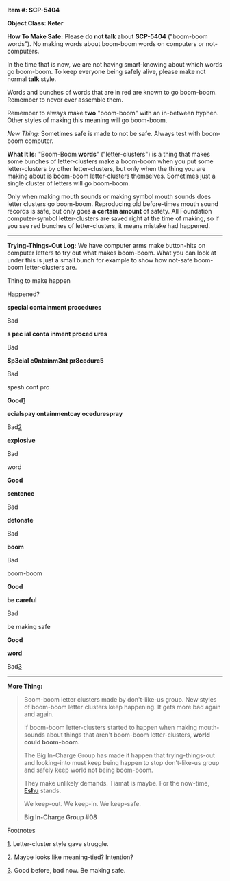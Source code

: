 **Item #: SCP-5404**

**Object Class: Keter**

**How To Make Safe:** Please **do not talk** about **SCP-5404** ("boom-boom words"). No making words about boom-boom words on computers or not-computers.

In the time that is now, we are not having smart-knowing about which words go boom-boom. To keep everyone being safely alive, please make not normal **talk** style.

Words and bunches of words that are in red are known to go boom-boom. Remember to never ever assemble them.

Remember to always make **two** "boom-boom" with an in-between hyphen. Other styles of making this meaning will go boom-boom.

_New Thing:_ Sometimes safe is made to not be safe. Always test with boom-boom computer.

**What It Is:** "Boom-Boom **words**" ("letter-clusters") is a thing that makes some bunches of letter-clusters make a boom-boom when you put some letter-clusters by other letter-clusters, but only when the thing you are making about is boom-boom letter-clusters themselves. Sometimes just a single cluster of letters will go boom-boom.

Only when making mouth sounds or making symbol mouth sounds does letter clusters go boom-boom. Reproducing old before-times mouth sound records is safe, but only goes **a certain amount** of safety. All Foundation computer-symbol letter-clusters are saved right at the time of making, so if you see red bunches of letter-clusters, it means mistake had happened.

* * *

**Trying-Things-Out Log:** We have computer arms make button-hits on computer letters to try out what makes boom-boom. What you can look at under this is just a small bunch for example to show how not-safe boom-boom letter-clusters are.

Thing to make happen

Happened?

**special containment procedures**

Bad

**s pec ial conta inment proced ures**

Bad

**$p3cial c0ntainm3nt pr8cedure5**

Bad

spesh cont pro

**Good**[1](javascript:;)

**ecialspay ontainmentcay ocedurespray**

Bad[2](javascript:;)

**explosive**

Bad

word

**Good**

**sentence**

Bad

**detonate**

Bad

**boom**

Bad

boom-boom

**Good**

**be careful**

Bad

be making safe

**Good**

**word**

Bad[3](javascript:;)

* * *

**More Thing:**

> Boom-boom letter clusters made by don't-like-us group. New styles of boom-boom letter clusters keep happening. It gets more bad again and again.
> 
> If boom-boom letter-clusters started to happen when making mouth-sounds about things that aren't boom-boom letter-clusters, **world could boom-boom.**
> 
> The Big In-Charge Group has made it happen that trying-things-out and looking-into must keep being happen to stop don't-like-us group and safely keep world not being boom-boom.
> 
> They make unlikely demands. Tiamat is maybe. For the now-time, **[Eshu](/taboo)** stands.
> 
> We keep-out. We keep-in. We keep-safe.
> 
> **Big In-Charge Group #08**

Footnotes

[1](javascript:;). Letter-cluster style gave struggle.

[2](javascript:;). Maybe looks like meaning-tied? Intention?

[3](javascript:;). Good before, bad now. Be making safe.